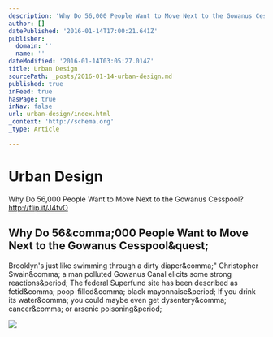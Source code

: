```yaml
---
description: 'Why Do 56,000 People Want to Move Next to the Gowanus Cesspool? http://flip.it/J4tvO'
author: []
datePublished: '2016-01-14T17:00:21.641Z'
publisher:
  domain: ''
  name: ''
dateModified: '2016-01-14T03:05:27.014Z'
title: Urban Design
sourcePath: _posts/2016-01-14-urban-design.md
published: true
inFeed: true
hasPage: true
inNav: false
url: urban-design/index.html
_context: 'http://schema.org'
_type: Article

---
```

# Urban Design

Why Do 56,000 People Want to Move Next to the Gowanus Cesspool? http://flip.it/J4tvO

<article style=""><h1>Why Do 56&amp;comma;000 People Want to Move Next to the Gowanus Cesspool&amp;quest;</h1><p>Brooklyn's just like swimming through a dirty diaper&amp;comma;" Christopher Swain&amp;comma; a man polluted Gowanus Canal elicits some strong reactions&amp;period; The federal Superfund site has been described as fetid&amp;comma; poop-filled&amp;comma; black mayonnaise&amp;period; If you drink its water&amp;comma; you could maybe even get dysentery&amp;comma; cancer&amp;comma; or arsenic poisoning&amp;period;</p><img src="http://cdn.citylab.com/media/img/citylab/2016/01/23919401720_c3c88da439_z/lead_large.jpg" /></article>